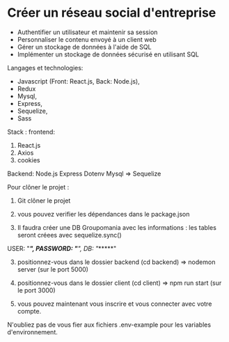 # Créer un réseau social d'entreprise

- Authentifier un utilisateur et maintenir sa session
- Personnaliser le contenu envoyé à un client web
- Gérer un stockage de données à l'aide de SQL
- Implémenter un stockage de données sécurisé en utilisant SQL

Langages et technologies: 
- Javascript (Front: React.js, Back: Node.js),
- Redux
- Mysql,
- Express,
- Sequelize,
- Sass 

Stack :
frontend:

1. React.js
2. Axios
3. cookies

Backend: 
Node.js
Express
Dotenv
Mysql => Sequelize 

Pour clôner le projet : 

1. Git clôner le projet

3. vous pouvez verifier les dépendances dans le package.json

2. Il faudra créer une DB Groupomania avec les informations :
les tables seront créees avec sequelize.sync()

  USER: "*****",
  PASSWORD: "******",
  DB: "******" 

3. positionnez-vous dans le dossier backend (cd backend) => nodemon server (sur le port 5000)

4. positionnez-vous dans le dossier client (cd client) => npm run start (sur le port 3000)

5. vous pouvez maintenant vous inscrire et vous connecter avec votre compte.

N'oubliez pas de vous fier aux fichiers .env-example pour les variables d'environnement. 

